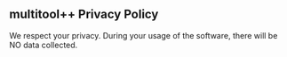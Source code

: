 ## multitool++ Privacy Policy

We respect your privacy. During your usage of the software, there will be NO data collected.
